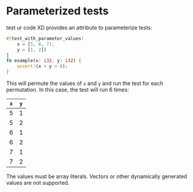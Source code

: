 <!--
Copyright (c) 2023 Sophie Katz

This file is part of test ur code XD.

test ur code XD is free software: you can redistribute it and/or modify it under the terms of the
GNU General Public License as published by the Free Software Foundation, either version 3 of the
License, or (at your option) any later version.

test ur code XD is distributed in the hope that it will be useful, but WITHOUT ANY WARRANTY; without
even the implied warranty of MERCHANTABILITY or FITNESS FOR A PARTICULAR PURPOSE. See the GNU
General Public License for more details.

You should have received a copy of the GNU General Public License along with test ur code XD. If
not, see <https://www.gnu.org/licenses/>.
-->

# Parameterized tests

test ur code XD provides an attribute to parameterize tests:

```rust
#[test_with_parameter_values(
    x = [5, 6, 7],
    y = [1, 2])
]
fn example(x: i32, y: i32) {
    assert!(x + y > 0);
}
```

This will permute the values of `x` and `y` and run the test for each permutation. In this case, the test will run 6 times:

| `x` | `y` |
| --- | --- |
| 5   | 1   |
| 5   | 2   |
| 6   | 1   |
| 6   | 2   |
| 7   | 1   |
| 7   | 2   |

The values must be array literals. Vectors or other dynamically generated values are not supported.
